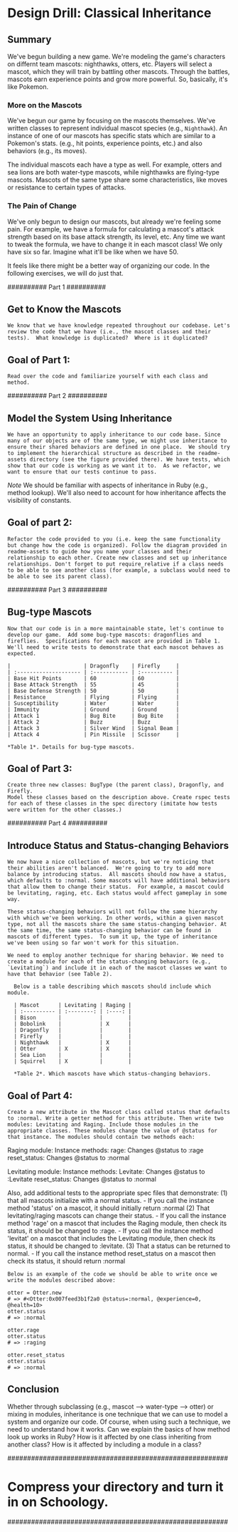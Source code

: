 # Design Drill: Classical Inheritance 

## Summary

  We've begun building a new game.  We're modeling the game's characters on differnt team mascots:  nighthawks, otters, etc.  Players will select a mascot, which they will train by battling other mascots.  Through the battles, mascots earn experience points and grow more powerful.  So, basically, it's like Pokemon.

### More on the Mascots

We've begun our game by focusing on the mascots themselves.  We've written classes to represent individual mascot species (e.g., `Nighthawk`).  An instance of one of our mascots has specific stats which are similar to a Pokemon's stats. (e.g., hit points, experience points, etc.) and also behaviors (e.g., its moves). 

The individual mascots each have a type as well.  For example, otters and sea lions are both water-type mascots, while nighthawks are flying-type mascots.  Mascots of the same type share some characteristics, like moves or resistance to certain types of attacks.


### The Pain of Change
We've only begun to design our mascots, but already we're feeling some pain.  For example, we have a formula for calculating a mascot's attack strength based on its base attack strength, its level, etc.  Any time we want to tweak the formula, we have to change it in each mascot class!  We only have six so far.  Imagine what it'll be like when we have 50.

It feels like there might be a better way of organizing our code. In the following exercises, we will do just that.


##########
Part 1
##########

  ## Get to Know the Mascots
    We know that we have knowledge repeated throughout our codebase. Let's review the code that we have (i.e., the mascot classes and their tests).  What knowledge is duplicated?  Where is it duplicated?

  ## Goal of Part 1: 
    Read over the code and familiarize yourself with each class and method.


##########
Part 2
##########

  ## Model the System Using Inheritance
    We have an opportunity to apply inheritance to our code base. Since many of our objects are of the same type, we might use inheritance to ensure their shared behaviors are defined in one place.  We should try to implement the hierarchical structure as described in the readme-assets directory (see the figure provided there). We have tests, which show that our code is working as we want it to.  As we refactor, we want to ensure that our tests continue to pass.

  *Note* 
    We should be familiar with aspects of inheritance in Ruby (e.g., method lookup).  We'll also need to account for how inheritance affects the visibility of constants.

  ## Goal of part 2: 
    Refactor the code provided to you (i.e. keep the same functionality but change how the code is organized). Follow the diagram provided in readme-assets to guide how you name your classes and their relationship to each other. Create new classes and set up inheritance relationships. Don't forget to put require_relative if a class needs to be able to see another class (for example, a subclass would need to be able to see its parent class).


##########
Part 3
##########

  ## Bug-type Mascots
    Now that our code is in a more maintainable state, let's continue to develop our game.  Add some bug-type mascots: dragonflies and fireflies.  Specifications for each mascot are provided in Table 1. We'll need to write tests to demonstrate that each mascot behaves as expected.

    |                       | Dragonfly    | Firefly     |
    | :-------------------- | :----------- | :---------- |
    | Base Hit Points       | 60           | 60          |
    | Base Attack Strength  | 55           | 45          |
    | Base Defense Strength | 50           | 50          |
    | Resistance            | Flying       | Flying      |
    | Susceptibility        | Water        | Water       |
    | Immunity              | Ground       | Ground      |
    | Attack 1              | Bug Bite     | Bug Bite    |
    | Attack 2              | Buzz         | Buzz        |
    | Attack 3              | Silver Wind  | Signal Beam |
    | Attack 4              | Pin Missile  | Scissor     |

    *Table 1*. Details for bug-type mascots.

  ## Goal of Part 3:
    Create three new classes: BugType (the parent class), Dragonfly, and Firefly.
    Model these classes based on the description above. Create rspec tests for each of these classes in the spec directory (imitate how tests were written for the other classes.)


##########
Part 4
##########

  ## Introduce Status and Status-changing Behaviors
    We now have a nice collection of mascots, but we're noticing that their abilities aren't balanced.  We're going to try to add more balance by introducing status.  All mascots should now have a status, which defaults to :normal. Some mascots will have additional behaviors that allow them to change their status.  For example, a mascot could be levitating, raging, etc. Each status would affect gameplay in some way.

    These status-changing behaviors will not follow the same hierarchy with which we've been working. In other words, within a given mascot type, not all the mascots share the same status-changing behavior. At the same time, the same status-changing behavior can be found in mascots of different types.  To sum it up, the type of inheritance we've been using so far won't work for this situation.

    We need to employ another technique for sharing behavior. We need to create a module for each of the status-changing behaviors (e.g., `Levitating`) and include it in each of the mascot classes we want to have that behavior (see Table 2).  

      Below is a table describing which mascots should include which module.

      | Mascot      | Levitating | Raging |
      | :---------- | :--------: | :----: |
      | Bison       |            |        |
      | Bobolink    |            | X      |
      | Dragonfly   |            |        |
      | Firefly     |            |        |
      | Nighthawk   |            | X      |
      | Otter       | X          | X      |
      | Sea Lion    |            |        |
      | Squirrel    | X          |        |

      *Table 2*. Which mascots have which status-changing behaviors.

  ## Goal of Part 4: 
    Create a new attribute in the Mascot class called status that defaults to :normal. Write a getter method for this attribute. Then write two modules: Levitating and Raging. Include those modules in the appropriate classes. These modules change the value of @status for that instance. The modules should contain two methods each:

  Raging module:
    Instance methods:
      rage: Changes @status to :rage
      reset_status: Changes @status to :normal

  Levitating module:
    Instance methods:
      Levitate: Changes @status to :Levitate
      reset_status: Changes @status to :normal

  Also, add additional tests to the appropriate spec files that demonstrate:
    (1) that all mascots initialize with a normal status.
        - If you call the instance method 'status' on a mascot, it should 
          initially return :normal
    (2) That levitating/raging mascots can change their status.
        - If you call the instance method 'rage' on a mascot that includes the 
          Raging module, then check its status, it should be changed to :rage.
        - If you call the instance method 'levitat' on a mascot that includes 
          the Levitating module, then check its status, it should be changed to :levitate.
    (3) That a status can be returned to normal.
        - If you call the instance method reset_status on a mascot then check
          its status, it should return :normal

    Below is an example of the code we should be able to write once we write the modules described above:

    otter = Otter.new
    # => #<Otter:0x007feed3b1f2a0 @status=:normal, @experience=0, @health=10>
    otter.status
    # => :normal

    otter.rage
    otter.status
    # => :raging

    otter.reset_status
    otter.status
    # => :normal



## Conclusion
Whether through subclassing (e.g., mascot --> water-type --> otter) or mixing in modules, inheritance is one technique that we can use to model a system and organize our code.  Of course, when using such a technique, we need to understand how it works.  Can we explain the basics of how method look up works in Ruby?  How is it affected by one class inheriting from another class?  How is it affected by including a module in a class?

########################################################
# Compress your directory and turn it in on Schoology. #
########################################################




